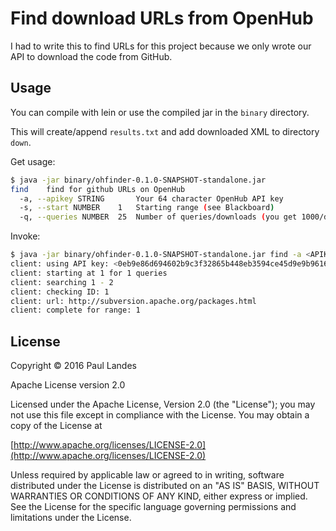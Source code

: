 # Find download URLs from OpenHub
I had to write this to find URLs for this project because we only wrote
our API to download the code from GitHub.

## Usage
You can compile with lein or use the compiled jar in the `binary` directory.

This will create/append `results.txt` and add downloaded XML to directory `down`.

Get usage:
```bash
$ java -jar binary/ohfinder-0.1.0-SNAPSHOT-standalone.jar 
find	find for github URLs on OpenHub
  -a, --apikey STRING       Your 64 character OpenHub API key
  -s, --start NUMBER    1   Starting range (see Blackboard)
  -q, --queries NUMBER  25  Number of queries/downloads (you get 1000/day)
```

Invoke:
```bash
$ java -jar binary/ohfinder-0.1.0-SNAPSHOT-standalone.jar find -a <APIKEY> -q 1
client: using API key: <0eb9e86d694602b9c3f32865b448eb3594ce45d9e9b961607a605b3b650fdfff>
client: starting at 1 for 1 queries
client: searching 1 - 2
client: checking ID: 1
client: url: http://subversion.apache.org/packages.html
client: complete for range: 1
```

## License
Copyright © 2016 Paul Landes

Apache License version 2.0

Licensed under the Apache License, Version 2.0 (the "License");
you may not use this file except in compliance with the License.
You may obtain a copy of the License at

[http://www.apache.org/licenses/LICENSE-2.0](http://www.apache.org/licenses/LICENSE-2.0)

Unless required by applicable law or agreed to in writing, software
distributed under the License is distributed on an "AS IS" BASIS,
WITHOUT WARRANTIES OR CONDITIONS OF ANY KIND, either express or implied.
See the License for the specific language governing permissions and
limitations under the License.
